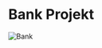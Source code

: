 # Bank Projekt
![Bank](https://github.com/Juliorocktect/BankInf/assets/113830349/32af3d2c-d2d8-4b03-bfd3-df6017d1e12b)
